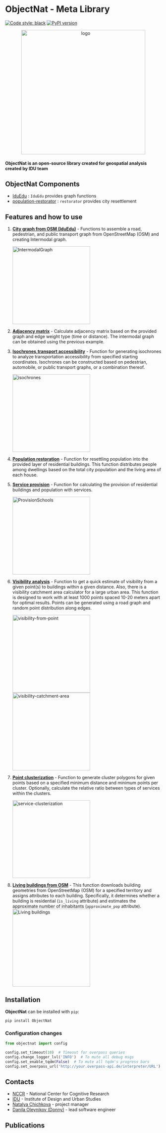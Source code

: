 # ObjectNat - Meta Library

[![Code style: black](https://img.shields.io/badge/code%20style-black-000000.svg)](https://github.com/psf/black)
[![PyPI version](https://img.shields.io/pypi/v/objectnat.svg)](https://pypi.org/project/objectnat/)

<p align="center">
<img src="https://github.com/user-attachments/assets/d3878cce-8eba-4f96-8458-9a798d436120" alt="logo" width="400">
</p>

#### **ObjectNat** is an open-source library created for geospatial analysis created by **IDU team**

## ObjectNat Components

- [IduEdu](https://github.com/DDonnyy/IduEdu) : `IduEdu` provides graph functions
- [population-restorator](https://github.com/kanootoko/population-restorator) : `restorator` provides city resettlement

## Features and how to use

1. **[City graph from OSM (IduEdu)](https://github.com/DDonnyy/IduEdu/blob/main/examples/get_any_graph.ipynb)** - Functions to assemble a road, pedestrian,
   and public transport graph from OpenStreetMap (OSM) and creating Intermodal graph. 

   <img src="https://github.com/user-attachments/assets/8dc98da9-8462-415e-8cc8-bdfca788e206" alt="IntermodalGraph" height="250">

2. **[Adjacency matrix](./examples/calculate_adjacency_matrix.ipynb)** - Calculate adjacency matrix based on the provided
   graph and edge weight type (time or distance). The intermodal graph can be obtained using the previous example.

3. **[Isochrones,transport accessibility](./examples/isochrone_generator.ipynb)** - Function for generating isochrones to
   analyze transportation accessibility from specified starting coordinates. Isochrones can be constructed based on
   pedestrian, automobile, or public transport graphs, or a combination thereof.

   <img src="https://github.com/user-attachments/assets/37f308a5-db56-497d-b080-4edef3584fe5" alt="isochrones" height="250">

4. **[Population restoration](./examples/restore_population.ipynb)** - Function for resettling population into the provided
   layer of residential buildings. This function distributes people among dwellings based on the total city population
   and the living area of each house.
5. **[Service provision](./examples/calculate_provision.ipynb)** - Function for calculating the provision of residential
   buildings and population with services. 

   <img src="https://github.com/user-attachments/assets/5f2b3c55-9a02-4d70-80f4-503b77023eda" alt="ProvisionSchools" height="250">

6. **[Visibility analysis](./examples/visibility_analysis.ipynb)** - Function to get a quick estimate of visibility from a
   given point(s) to buildings within a given distance. Also, there is a visibility catchment area calculator for a
   large
   urban area. This function is designed to work with at least 1000 points spaced 10-20 meters apart for optimal
   results. Points can be generated using a road graph and random point distribution along edges.

   <img src="https://github.com/user-attachments/assets/2927ac86-01e8-4b0e-9ea8-72ad81c13cf5" alt="visibility-from-point" height="250"> 

   <img src="https://github.com/user-attachments/assets/b5b0d4b3-a02f-4ade-8772-475703cd6435" alt="visibility-catchment-area" height="250">
   
7. **[Point clusterization](./examples/point_clusterization.ipynb)** - Function to generate cluster polygons for given
   points based on a specified minimum distance and minimum points per cluster. Optionally, calculate the relative ratio
   between types of services within the clusters.

   <img src="https://github.com/user-attachments/assets/2a9ad722-87d2-4954-9612-5ac3765aa824" alt="service-clusterization" height="250">
   
8. **[Living buildings from OSM](./examples/download_buildings_from_osm.ipynb)** - This function downloads building geometries from OpenStreetMap (OSM) for a specified territory and assigns attributes to each building. Specifically, it determines whether a building is residential (`is_living` attribute) and estimates the approximate number of inhabitants (`approximate_pop` attribute).
    <img src="https://github.com/user-attachments/assets/d60dcd85-1a2e-4342-aae4-561aeda18858" alt="Living buildings" height="250">
   
## Installation

**ObjectNat** can be installed with ``pip``:

```
pip install ObjectNat
```
### Configuration changes

```python
from objectnat import config

config.set_timeout(10)  # Timeout for overpass queries
config.change_logger_lvl('INFO')  # To mute all debug msgs
config.set_enable_tqdm(False)  # To mute all tqdm's progress bars
config.set_overpass_url('http://your.overpass-api.de/interpreter/URL')
```
## Contacts

- [NCCR](https://actcognitive.org/) - National
  Center for Cognitive Research
- [IDU](https://idu.itmo.ru/) - Institute of
  Design and Urban Studies
- [Natalya Chichkova](https://t.me/nancy_nat) - project manager
- [Danila Oleynikov (Donny)](https://t.me/ddonny_dd) - lead software engineer

## Publications
